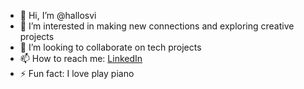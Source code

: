 - 👋 Hi, I’m @hallosvi  
- 👀 I’m interested in making new connections and exploring creative projects     
- 💞️ I’m looking to collaborate on tech projects
- 📫 How to reach me: [LinkedIn](https://www.linkedin.com/in/yashvi-shah-888862271)
- ⚡ Fun fact: I love play piano 



<!--
**hallosvi/hallosvi** is a ✨ _special_ ✨ repository because its `README.md` (this file) appears on your GitHub profile.
-->


